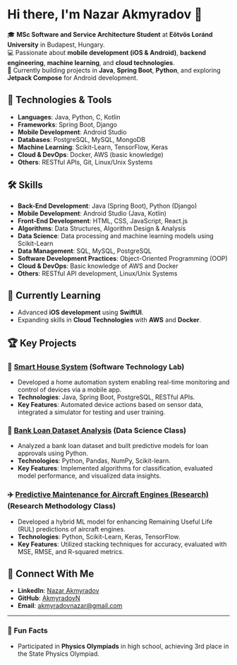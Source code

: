 # Hi there, I'm Nazar Akmyradov 👋

🎓 **MSc Software and Service Architecture Student** at **Eötvös Loránd University** in Budapest, Hungary.  
💻 Passionate about **mobile development (iOS & Android)**, **backend engineering**, **machine learning**, and **cloud technologies**.  
🚀 Currently building projects in **Java**, **Spring Boot**, **Python**, and exploring **Jetpack Compose** for Android development.

## 🔧 Technologies & Tools
- **Languages**: Java, Python, C, Kotlin
- **Frameworks**: Spring Boot, Django
- **Mobile Development**: Android Studio
- **Databases**: PostgreSQL, MySQL, MongoDB
- **Machine Learning**: Scikit-Learn, TensorFlow, Keras
- **Cloud & DevOps**: Docker, AWS (basic knowledge)
- **Others**: RESTful APIs, Git, Linux/Unix Systems

## 🛠 Skills
- **Back-End Development**: Java (Spring Boot), Python (Django)
- **Mobile Development**: Android Studio (Java, Kotlin)
- **Front-End Development**: HTML, CSS, JavaScript, React.js
- **Algorithms**: Data Structures, Algorithm Design & Analysis
- **Data Science**: Data processing and machine learning models using Scikit-Learn
- **Data Management**: SQL, MySQL, PostgreSQL
- **Software Development Practices**: Object-Oriented Programming (OOP)
- **Cloud & DevOps**: Basic knowledge of AWS and Docker
- **Others**: RESTful API development, Linux/Unix Systems

## 🌱 Currently Learning
- Advanced **iOS development** using **SwiftUI**.
- Expanding skills in **Cloud Technologies** with **AWS** and **Docker**.

## 🏆 Key Projects
### 📱 [Smart House System](https://github.com/Ducnguyen147/SmartHouse) (Software Technology Lab)
- Developed a home automation system enabling real-time monitoring and control of devices via a mobile app.
- **Technologies**: Java, Spring Boot, PostgreSQL, RESTful APIs.
- **Key Features**: Automated device actions based on sensor data, integrated a simulator for testing and user training.

### 🏦 [Bank Loan Dataset Analysis](https://colab.research.google.com/drive/1zlnxuBn2mSKEo3fwyr593T5zLzp_oFpN?usp=sharing) (Data Science Class)
- Analyzed a bank loan dataset and built predictive models for loan approvals using Python.
- **Technologies**: Python, Pandas, NumPy, Scikit-learn.
- **Key Features**: Implemented algorithms for classification, evaluated model performance, and visualized data insights.

### ✈️ [Predictive Maintenance for Aircraft Engines (Research)](https://colab.research.google.com/drive/14-g_Z5a7OnFt_jP9XU6e3bGAtZeSRjwj?usp=sharing) (Research Methodology Class)
- Developed a hybrid ML model for enhancing Remaining Useful Life (RUL) predictions of aircraft engines.
- **Technologies**: Python, Scikit-Learn, Keras, TensorFlow.
- **Key Features**: Utilized stacking techniques for accuracy, evaluated with MSE, RMSE, and R-squared metrics.

## 💬 Connect With Me
- **LinkedIn**: [Nazar Akmyradov](https://www.linkedin.com/in/nazar-akmyradov/)
- **GitHub**: [AkmyradovN](https://github.com/AkmyradovN)
- **Email**: [akmyradovnazar@gmail.com](mailto:akmyradovnazar@gmail.com)

---

### 🚀 Fun Facts
- Participated in **Physics Olympiads** in high school, achieving 3rd place in the State Physics Olympiad.
